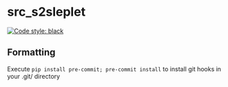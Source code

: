 # src_s2sleplet

[![Code style: black](https://img.shields.io/badge/code%20style-black-000000.svg)](https://github.com/ambv/black)

## Formatting

Execute `pip install pre-commit; pre-commit install` to install git hooks in your .git/ directory

